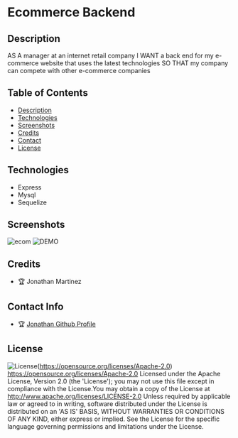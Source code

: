 # Ecommerce Backend 

## Description
AS A manager at an internet retail company
I WANT a back end for my e-commerce website that uses the latest technologies
SO THAT my company can compete with other e-commerce companies

## Table of Contents

* [Description](#Description)
* [Technologies](#Technologies)
* [Screenshots](#Screenshots)
* [Credits](#Credits)
* [Contact](#Contact)
* [License](#License)

## Technologies 
* Express
* Mysql
* Sequelize



## Screenshots
![ecom](https://user-images.githubusercontent.com/93745345/157377949-56ea0bc7-871f-4254-9346-75b9a46582fb.png)
![DEMO](https://drive.google.com/file/d/1sSCYeaGkKw0OqQagybnTVhTpCrCwF1Or/view?usp=sharing)



## Credits 
* 🏆 Jonathan Martinez



## Contact Info 
* 🏆 [ Jonathan Github Profile](https://github.com/Jonathan0212)


## License 
![License](https://img.shields.io/badge/License-Apache%202.0-blue.svg)(https://opensource.org/licenses/Apache-2.0)
https://opensource.org/licenses/Apache-2.0
Licensed under the Apache License, Version 2.0 (the 'License'); you may not use this file except in compliance with the License.You may obtain a copy of the License at http://www.apache.org/licenses/LICENSE-2.0 Unless required by applicable law or agreed to in writing, software distributed under the License is distributed on an 'AS IS' BASIS, WITHOUT WARRANTIES OR CONDITIONS OF ANY KIND, either express or implied. See the License for the specific language governing permissions and limitations under the License. 
    
